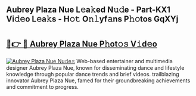 ## Aubrey Plaza Nue L𝚎a𝚔ed N𝚞𝚍e - Part-KX1 Vi𝚍𝚎o L𝚎a𝚔s - H𝚘𝚝 O𝚗𝚕yf𝚊ns P𝚑𝚘tos GqXYj

# <h2><a href="http://kf1dna1.oniu.top/?m=Aubrey+Plaza+Nue">🔗👉 🔴 Aubrey Plaza Nue P𝚑ot𝚘𝚜 V𝚒d𝚎o</a></h2>

[![Aubrey Plaza Nue Nu𝚍e𝚜](https://i.imgur.com/0qMVB7G.gif)](http://kf1dna1.oniu.top/?m=Aubrey+Plaza+Nue)
Web-based entertainer and multimedia designer Aubrey Plaza Nue, known for disseminating dance and lifestyle knowledge through popular dance trends and brief videos. trailblazing innovator Aubrey Plaza Nue, famed for their groundbreaking achievements and commitment to progress.  
